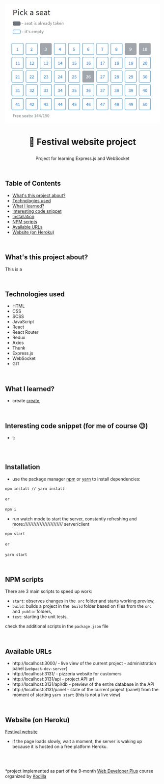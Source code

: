 <p align="center">
<a href="https://festival-website.herokuapp.com/"><img src="./logo.jpeg" title="Festival website" alt="snippet of festival website panel to book seats"></a>
</p>



# <p align="center">🎷 Festival website project</p>
<p align="center">Project for learning Express.js and WebSocket</p>

</br>

## Table of Contents

- [What's this project about?](#about)
- [Technologies used](#technologies)
- [What I learned?](#what)
- [Interesting code snippet](#interesting)
- [Installation](#install)
- [NPM scripts](#npm)
- [Available URLs](#ur)
- [Website (on Heroku)](#site)

</br>

## <a name="about"></a>What's this project about?

This is a

</br>

## <a name="technologies"></a>Technologies used
- HTML
- CSS
- SCSS
- JavaScript
- React
- React Router
- Redux
- Axios
- Thunk
- Express.js
- WebSocket
- GIT

</br>

## <a name="what"></a>What I learned?

- create  [create](https://),




</br>

## <a name="interesting"></a>Interesting code snippet (for me of course 😉)
- t:

```js

```

</br>

## <a name="install"></a>Installation

- use the package manager [npm](https://www.npmjs.com/get-npm) or [yarn](https://classic.yarnpkg.com/en/) to install dependencies:

```bash
npm install // yarn install

or

npm i
```
- run watch mode to start the server, constantly refreshing and more:///////////////////////// server/client

```bash
npm start

or

yarn start
```

<br/>



## <a name="npm"></a>NPM scripts

There are 3 main scripts to speed up work:

- `start`: observes changes in the` src` folder and starts working preview,
- `build`: builds a project in the` build` folder based on files from the `src` and` public` folders,
- `test`: starting the unit tests,

check the additional scripts in the `package.json` file


<br/>


## <a name="url"></a>Available URLs

- http://localhost:3000/ - live view of the current project - administration panel (`webpack-dev-server`)
- http://localhost:3131/ - pizzeria website for customers
- http://localhost:3131/api - project API url
- http://localhost:3131/api/db - preview of the entire database in the API
- http://localhost:3131/panel - state of the current project (panel) from the moment of starting `yarn start` (this is not a live view)

<br/>

## <a name="site"></a>Website (on Heroku)
[Festival website](https://festival-website.herokuapp.com/)
- if the page loads slowly, wait a moment, the server is waking up because it is hosted on a free platform Heroku.

</br>
</br>

  *project implemented as part of the 9-month [Web Developer Plus](https://kodilla.com/pl/bootcamp/webdeveloper/?type=wdp&editionId=309) course organized by [Kodilla](https://drive.google.com/file/d/1AZGDMtjhsHbrtXhRSIlRKKc3RCxQk6YY/view?usp=sharing)


